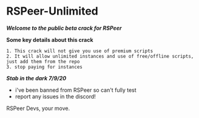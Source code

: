 # RSPeer-Unlimited

***Welcome to the public beta crack for RSPeer***

**Some key details about this crack**
```
1. This crack will not give you use of premium scripts
2. It will allow unlimited instances and use of free/offline scripts, just add them from the repo
3. stop paying for instances
```

***Stab in the dark 7/9/20***
- i've been banned from RSPeer so can't fully test
- report any issues in the discord!


RSPeer Devs, your move.
